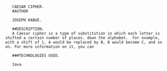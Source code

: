        CAESAR CIPHER.
       #AUTHOR
       
       JOSEPH KABUE.
       
       ##DESCRIPTION.
       A Caesar cipher is a type of substitution in which each letter is shifted a certain number of places. down the alphabet.  For example, with a shift of 1, A would be replaced by B, B would become C, and so on. For more information on it, you can
       
       ###TECHNOLOGIES USED.
       
       Java
        
 